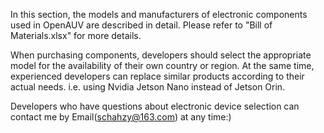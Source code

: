 In this section, the models and manufacturers of electronic components used in OpenAUV are described in detail. Please refer to "Bill of Materials.xlsx" for more details.

When purchasing components, developers should select the appropriate model for the availability of their own country or region. At the same time, experienced developers can replace similar products according to their actual needs. i.e. using Nvidia Jetson Nano instead of Jetson Orin.

Developers who have questions about electronic device selection can contact me by Email(schahzy@163.com) at any time:)
